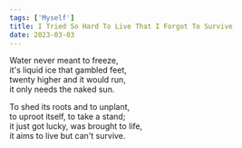 ```yaml
---
tags: ['Myself']
title: I Tried So Hard To Live That I Forgot To Survive
date: 2023-03-03
---
```


Water never meant to freeze,  
it's liquid ice that gambled feet,  
twenty higher and it would run,  
it only needs the naked sun.

To shed its roots and to unplant,  
to uproot itself, to take a stand;  
it just got lucky, was brought to life,  
it aims to live but can't survive.

